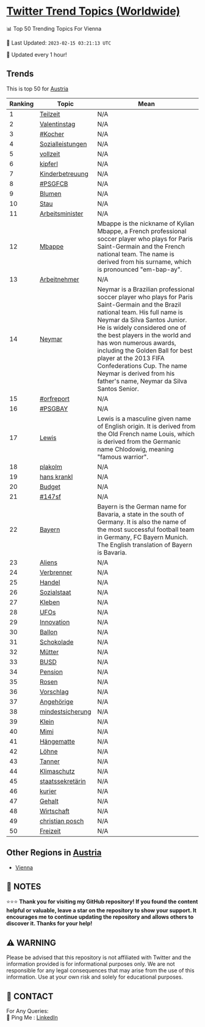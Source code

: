 [Twitter Trend Topics (Worldwide)](https://github.com/ErcinDedeoglu/Twitter-Trend-Topics)
==========


📊 Top 50 Trending Topics For Vienna

📆 Last Updated: `2023-02-15 03:21:13 UTC`

🔧 Updated every 1 hour!


## Trends

This is top 50 for [Austria](</Austria>)

| Ranking | Topic | Mean |
| ------- | ------------ | ------------ |
| 1 | [Teilzeit](http://twitter.com/search?q=Teilzeit) | N/A |
| 2 | [Valentinstag](http://twitter.com/search?q=Valentinstag) | N/A |
| 3 | [#Kocher](http://twitter.com/search?q=%23Kocher) | N/A |
| 4 | [Sozialleistungen](http://twitter.com/search?q=Sozialleistungen) | N/A |
| 5 | [vollzeit](http://twitter.com/search?q=vollzeit) | N/A |
| 6 | [kipferl](http://twitter.com/search?q=kipferl) | N/A |
| 7 | [Kinderbetreuung](http://twitter.com/search?q=Kinderbetreuung) | N/A |
| 8 | [#PSGFCB](http://twitter.com/search?q=%23PSGFCB) | N/A |
| 9 | [Blumen](http://twitter.com/search?q=Blumen) | N/A |
| 10 | [Stau](http://twitter.com/search?q=Stau) | N/A |
| 11 | [Arbeitsminister](http://twitter.com/search?q=Arbeitsminister) | N/A |
| 12 | [Mbappe](http://twitter.com/search?q=Mbappe) | Mbappe is the nickname of Kylian Mbappe, a French professional soccer player who plays for Paris Saint-Germain and the French national team. The name is derived from his surname, which is pronounced "em-bap-ay". |
| 13 | [Arbeitnehmer](http://twitter.com/search?q=Arbeitnehmer) | N/A |
| 14 | [Neymar](http://twitter.com/search?q=Neymar) | Neymar is a Brazilian professional soccer player who plays for Paris Saint-Germain and the Brazil national team. His full name is Neymar da Silva Santos Junior. He is widely considered one of the best players in the world and has won numerous awards, including the Golden Ball for best player at the 2013 FIFA Confederations Cup. The name Neymar is derived from his father's name, Neymar da Silva Santos Senior. |
| 15 | [#orfreport](http://twitter.com/search?q=%23orfreport) | N/A |
| 16 | [#PSGBAY](http://twitter.com/search?q=%23PSGBAY) | N/A |
| 17 | [Lewis](http://twitter.com/search?q=Lewis) | Lewis is a masculine given name of English origin. It is derived from the Old French name Louis, which is derived from the Germanic name Chlodowig, meaning "famous warrior". |
| 18 | [plakolm](http://twitter.com/search?q=plakolm) | N/A |
| 19 | [hans krankl](http://twitter.com/search?q=hans+krankl) | N/A |
| 20 | [Budget](http://twitter.com/search?q=Budget) | N/A |
| 21 | [#147sf](http://twitter.com/search?q=%23147sf) | N/A |
| 22 | [Bayern](http://twitter.com/search?q=Bayern) | Bayern is the German name for Bavaria, a state in the south of Germany. It is also the name of the most successful football team in Germany, FC Bayern Munich. The English translation of Bayern is Bavaria. |
| 23 | [Aliens](http://twitter.com/search?q=Aliens) | N/A |
| 24 | [Verbrenner](http://twitter.com/search?q=Verbrenner) | N/A |
| 25 | [Handel](http://twitter.com/search?q=Handel) | N/A |
| 26 | [Sozialstaat](http://twitter.com/search?q=Sozialstaat) | N/A |
| 27 | [Kleben](http://twitter.com/search?q=Kleben) | N/A |
| 28 | [UFOs](http://twitter.com/search?q=UFOs) | N/A |
| 29 | [Innovation](http://twitter.com/search?q=Innovation) | N/A |
| 30 | [Ballon](http://twitter.com/search?q=Ballon) | N/A |
| 31 | [Schokolade](http://twitter.com/search?q=Schokolade) | N/A |
| 32 | [Mütter](http://twitter.com/search?q=M%c3%bctter) | N/A |
| 33 | [BUSD](http://twitter.com/search?q=BUSD) | N/A |
| 34 | [Pension](http://twitter.com/search?q=Pension) | N/A |
| 35 | [Rosen](http://twitter.com/search?q=Rosen) | N/A |
| 36 | [Vorschlag](http://twitter.com/search?q=Vorschlag) | N/A |
| 37 | [Angehörige](http://twitter.com/search?q=Angeh%c3%b6rige) | N/A |
| 38 | [mindestsicherung](http://twitter.com/search?q=mindestsicherung) | N/A |
| 39 | [Klein](http://twitter.com/search?q=Klein) | N/A |
| 40 | [Mimi](http://twitter.com/search?q=Mimi) | N/A |
| 41 | [Hängematte](http://twitter.com/search?q=H%c3%a4ngematte) | N/A |
| 42 | [Löhne](http://twitter.com/search?q=L%c3%b6hne) | N/A |
| 43 | [Tanner](http://twitter.com/search?q=Tanner) | N/A |
| 44 | [Klimaschutz](http://twitter.com/search?q=Klimaschutz) | N/A |
| 45 | [staatssekretärin](http://twitter.com/search?q=staatssekret%c3%a4rin) | N/A |
| 46 | [kurier](http://twitter.com/search?q=kurier) | N/A |
| 47 | [Gehalt](http://twitter.com/search?q=Gehalt) | N/A |
| 48 | [Wirtschaft](http://twitter.com/search?q=Wirtschaft) | N/A |
| 49 | [christian posch](http://twitter.com/search?q=christian+posch) | N/A |
| 50 | [Freizeit](http://twitter.com/search?q=Freizeit) | N/A |



## Other Regions in [Austria](</Austria>)

* [Vienna](</Austria/Vienna.md>)



## 📝 NOTES

⭐⭐⭐ **Thank you for visiting my GitHub repository! If you found the content helpful or valuable, leave a star on the repository to show your support. It encourages me to continue updating the repository and allows others to discover it. Thanks for your help!**


## ⚠️ WARNING

Please be advised that this repository is not affiliated with Twitter and the information provided is for informational purposes only. We are not responsible for any legal consequences that may arise from the use of this information. Use at your own risk and solely for educational purposes.


## 📨 CONTACT

 For Any Queries:  
            🏓 Ping Me : [LinkedIn](https://www.linkedin.com/in/ercindedeoglu/)
